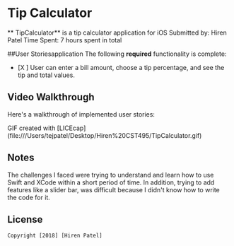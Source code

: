 # Tip Calculator
** TipCalculator** is a tip calculator application for iOS
Submitted by: Hiren Patel
Time Spent: 7 hours spent in total

##User Storiesapplication
The following **required** functionality is complete:

* [X ] User can enter a bill amount, choose a tip percentage, and see the tip and total values.

## Video Walkthrough

Here's a walkthrough of implemented user stories:

GIF created with [LICEcap] (file:///Users/tejpatel/Desktop/Hiren%20CST495/TipCalculator.gif)

## Notes

The challenges I faced were trying to understand and learn how to use Swift and XCode within a short period of time.
In addition, trying to add features like a slider bar, was difficult because I didn't know how to write the code for it.

## License

    Copyright [2018] [Hiren Patel]
    


